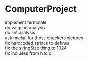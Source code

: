 # ComputerProject
implement terminate<br />
do valgrind analysis<br />
do lint analysis<br />
ask michal for those checkers pictures<br />
fix hardcoded strings to defines<br />
fix the stringSize thing to 1024<br />
fix includes from h to c
